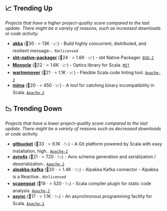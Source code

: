 ## 📈 Trending Up

_Projects that have a higher project-quality score compared to the last update. There might be a variety of reasons, such as increased downloads or code activity._

- <b><a href="https://github.com/akka/akka">akka</a></b> (🥇30 ·  ⭐ 13K · 📈) - Build highly concurrent, distributed, and resilient message-.. <code>❗Unlicensed</code> <code><img src="https://scalac.io/wp-content/uploads/2021/02/image-125-1.svg" style="display:inline;" width="13" height="13"></code>
- <b><a href="https://github.com/sbt/sbt-native-packager">sbt-native-packager</a></b> (🥇24 ·  ⭐ 1.6K · 📈) - sbt Native Packager. <code><a href="http://bit.ly/3rqEWVr">BSD-2</a></code>
- <b><a href="https://github.com/optics-dev/Monocle">Monocle</a></b> (🥈22 ·  ⭐ 1.6K · 📈) - Optics library for Scala. <code><a href="http://bit.ly/34MBwT8">MIT</a></code> <code><img src="https://scalac.io/wp-content/uploads/2021/02/image-125-1.svg" style="display:inline;" width="13" height="13"></code> <code><img src="https://www.scala-js.org/assets/img/scala-js-logo.svg" style="display:inline;" width="13" height="13"></code>
- <b><a href="https://github.com/wartremover/wartremover">wartremover</a></b> (🥉21 ·  ⭐ 1.1K · 📈) - Flexible Scala code linting tool. <code><a href="http://bit.ly/3nYMfla">Apache-2</a></code> <code><img src="https://scalac.io/wp-content/uploads/2021/02/image-125-1.svg" style="display:inline;" width="13" height="13"></code>
- <b><a href="https://github.com/lightbend-labs/mima">mima</a></b> (🥇20 ·  ⭐ 450 · 📈) - A tool for catching binary incompatibility in Scala. <code><a href="http://bit.ly/3nYMfla">Apache-2</a></code> <code><img src="https://scalac.io/wp-content/uploads/2021/02/image-125-1.svg" style="display:inline;" width="13" height="13"></code>

## 📉 Trending Down

_Projects that have a lower project-quality score compared to the last update. There might be a variety of reasons such as decreased downloads or code activity._

- <b><a href="https://github.com/gitbucket/gitbucket">gitbucket</a></b> (🥇33 ·  ⭐ 9.1K · 📉) - A Git platform powered by Scala with easy installation, high.. <code><a href="http://bit.ly/3nYMfla">Apache-2</a></code>
- <b><a href="https://github.com/sksamuel/avro4s">avro4s</a></b> (🥇21 ·  ⭐ 720 · 📉) - Avro schema generation and serialization / deserialization.. <code><a href="http://bit.ly/3nYMfla">Apache-2</a></code> <code><img src="https://scalac.io/wp-content/uploads/2021/02/image-125-1.svg" style="display:inline;" width="13" height="13"></code>
- <b><a href="https://github.com/akka/alpakka-kafka">alpakka-kafka</a></b> (🥈20 ·  ⭐ 1.4K · 📉) - Alpakka Kafka connector - Alpakka is a Reactive.. <code>❗Unlicensed</code> <code><img src="https://scalac.io/wp-content/uploads/2021/02/image-125-1.svg" style="display:inline;" width="13" height="13"></code>
- <b><a href="https://github.com/scapegoat-scala/scapegoat">scapegoat</a></b> (🥉19 ·  ⭐ 520 · 📉) - Scala compiler plugin for static code analysis. <code><a href="http://bit.ly/3nYMfla">Apache-2</a></code>
- <b><a href="https://github.com/scala/scala-async">async</a></b> (🥉17 ·  ⭐ 1.1K · 📉) - An asynchronous programming facility for Scala. <code><a href="http://bit.ly/3nYMfla">Apache-2</a></code> <code><img src="https://www.scala-js.org/assets/img/scala-js-logo.svg" style="display:inline;" width="13" height="13"></code>


